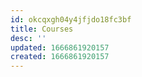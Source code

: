 ```yaml
---
id: okcqxgh04y4jfjdo18fc3bf
title: Courses
desc: ''
updated: 1666861920157
created: 1666861920157
---
```

